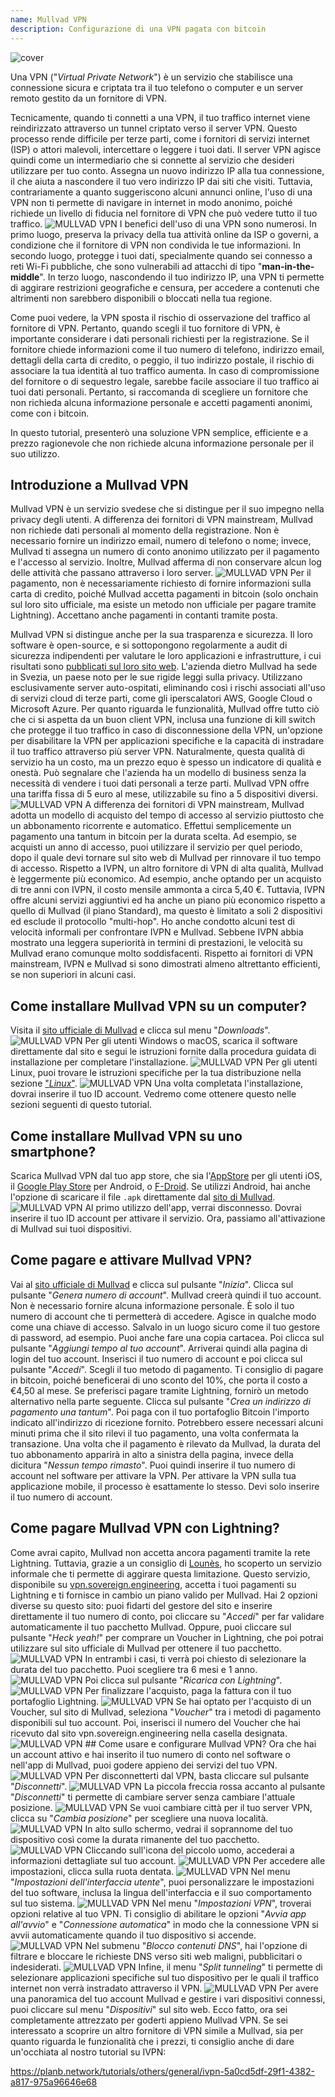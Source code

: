 ```yaml
---
name: Mullvad VPN
description: Configurazione di una VPN pagata con bitcoin
---
```

![cover](assets/cover.webp)

Una VPN ("*Virtual Private Network*") è un servizio che stabilisce una connessione sicura e criptata tra il tuo telefono o computer e un server remoto gestito da un fornitore di VPN.

Tecnicamente, quando ti connetti a una VPN, il tuo traffico internet viene reindirizzato attraverso un tunnel criptato verso il server VPN. Questo processo rende difficile per terze parti, come i fornitori di servizi internet (ISP) o attori malevoli, intercettare o leggere i tuoi dati. Il server VPN agisce quindi come un intermediario che si connette al servizio che desideri utilizzare per tuo conto. Assegna un nuovo indirizzo IP alla tua connessione, il che aiuta a nascondere il tuo vero indirizzo IP dai siti che visiti. Tuttavia, contrariamente a quanto suggeriscono alcuni annunci online, l'uso di una VPN non ti permette di navigare in internet in modo anonimo, poiché richiede un livello di fiducia nel fornitore di VPN che può vedere tutto il tuo traffico.
![MULLVAD VPN](assets/fr/01.webp)
I benefici dell'uso di una VPN sono numerosi. In primo luogo, preserva la privacy della tua attività online da ISP o governi, a condizione che il fornitore di VPN non condivida le tue informazioni. In secondo luogo, protegge i tuoi dati, specialmente quando sei connesso a reti Wi-Fi pubbliche, che sono vulnerabili ad attacchi di tipo "**man-in-the-middle**". In terzo luogo, nascondendo il tuo indirizzo IP, una VPN ti permette di aggirare restrizioni geografiche e censura, per accedere a contenuti che altrimenti non sarebbero disponibili o bloccati nella tua regione.

Come puoi vedere, la VPN sposta il rischio di osservazione del traffico al fornitore di VPN. Pertanto, quando scegli il tuo fornitore di VPN, è importante considerare i dati personali richiesti per la registrazione. Se il fornitore chiede informazioni come il tuo numero di telefono, indirizzo email, dettagli della carta di credito, o peggio, il tuo indirizzo postale, il rischio di associare la tua identità al tuo traffico aumenta. In caso di compromissione del fornitore o di sequestro legale, sarebbe facile associare il tuo traffico ai tuoi dati personali. Pertanto, si raccomanda di scegliere un fornitore che non richieda alcuna informazione personale e accetti pagamenti anonimi, come con i bitcoin.

In questo tutorial, presenterò una soluzione VPN semplice, efficiente e a prezzo ragionevole che non richiede alcuna informazione personale per il suo utilizzo.

## Introduzione a Mullvad VPN
Mullvad VPN è un servizio svedese che si distingue per il suo impegno nella privacy degli utenti. A differenza dei fornitori di VPN mainstream, Mullvad non richiede dati personali al momento della registrazione. Non è necessario fornire un indirizzo email, numero di telefono o nome; invece, Mullvad ti assegna un numero di conto anonimo utilizzato per il pagamento e l'accesso al servizio. Inoltre, Mullvad afferma di non conservare alcun log delle attività che passano attraverso i loro server.
![MULLVAD VPN](assets/notext/02.webp)
Per il pagamento, non è necessariamente richiesto di fornire informazioni sulla carta di credito, poiché Mullvad accetta pagamenti in bitcoin (solo onchain sul loro sito ufficiale, ma esiste un metodo non ufficiale per pagare tramite Lightning). Accettano anche pagamenti in contanti tramite posta.

Mullvad VPN si distingue anche per la sua trasparenza e sicurezza. Il loro software è open-source, e si sottopongono regolarmente a audit di sicurezza indipendenti per valutare le loro applicazioni e infrastrutture, i cui risultati sono [pubblicati sul loro sito web](https://mullvad.net/fr/blog/tag/audits). L'azienda dietro Mullvad ha sede in Svezia, un paese noto per le sue rigide leggi sulla privacy. Utilizzano esclusivamente server auto-ospitati, eliminando così i rischi associati all'uso di servizi cloud di terze parti, come gli iperscalatori AWS, Google Cloud o Microsoft Azure.
Per quanto riguarda le funzionalità, Mullvad offre tutto ciò che ci si aspetta da un buon client VPN, inclusa una funzione di kill switch che protegge il tuo traffico in caso di disconnessione della VPN, un'opzione per disabilitare la VPN per applicazioni specifiche e la capacità di instradare il tuo traffico attraverso più server VPN.
Naturalmente, questa qualità di servizio ha un costo, ma un prezzo equo è spesso un indicatore di qualità e onestà. Può segnalare che l'azienda ha un modello di business senza la necessità di vendere i tuoi dati personali a terze parti. Mullvad VPN offre una tariffa fissa di 5 euro al mese, utilizzabile su fino a 5 dispositivi diversi.
![MULLVAD VPN](assets/notext/03.webp)
A differenza dei fornitori di VPN mainstream, Mullvad adotta un modello di acquisto del tempo di accesso al servizio piuttosto che un abbonamento ricorrente e automatico. Effettui semplicemente un pagamento una tantum in bitcoin per la durata scelta. Ad esempio, se acquisti un anno di accesso, puoi utilizzare il servizio per quel periodo, dopo il quale devi tornare sul sito web di Mullvad per rinnovare il tuo tempo di accesso.
Rispetto a IVPN, un altro fornitore di VPN di alta qualità, Mullvad è leggermente più economico. Ad esempio, anche optando per un acquisto di tre anni con IVPN, il costo mensile ammonta a circa 5,40 €. Tuttavia, IVPN offre alcuni servizi aggiuntivi ed ha anche un piano più economico rispetto a quello di Mullvad (il piano Standard), ma questo è limitato a soli 2 dispositivi ed esclude il protocollo "multi-hop".
Ho anche condotto alcuni test di velocità informali per confrontare IVPN e Mullvad. Sebbene IVPN abbia mostrato una leggera superiorità in termini di prestazioni, le velocità su Mullvad erano comunque molto soddisfacenti. Rispetto ai fornitori di VPN mainstream, IVPN e Mullvad si sono dimostrati almeno altrettanto efficienti, se non superiori in alcuni casi.

## Come installare Mullvad VPN su un computer?

Visita il [sito ufficiale di Mullvad](https://mullvad.net/en/download/) e clicca sul menu "*Downloads*".
![MULLVAD VPN](assets/notext/04.webp)
Per gli utenti Windows o macOS, scarica il software direttamente dal sito e segui le istruzioni fornite dalla procedura guidata di installazione per completare l'installazione.
![MULLVAD VPN](assets/notext/05.webp)
Per gli utenti Linux, puoi trovare le istruzioni specifiche per la tua distribuzione nella sezione ["*Linux*"](https://mullvad.net/en/download/vpn/linux).
![MULLVAD VPN](assets/notext/06.webp)
Una volta completata l'installazione, dovrai inserire il tuo ID account. Vedremo come ottenere questo nelle sezioni seguenti di questo tutorial.

## Come installare Mullvad VPN su uno smartphone?

Scarica Mullvad VPN dal tuo app store, che sia l'[AppStore](https://apps.apple.com/us/app/mullvad-vpn/id1488466513) per gli utenti iOS, il [Google Play Store](https://play.google.com/store/apps/details?id=net.mullvad.mullvadvpn) per Android, o [F-Droid](https://f-droid.org/packages/net.mullvad.mullvadvpn/). Se utilizzi Android, hai anche l'opzione di scaricare il file `.apk` direttamente dal [sito di Mullvad](https://mullvad.net/en/download/vpn/android).
![MULLVAD VPN](assets/notext/07.webp)
Al primo utilizzo dell'app, verrai disconnesso. Dovrai inserire il tuo ID account per attivare il servizio.
Ora, passiamo all'attivazione di Mullvad sui tuoi dispositivi.

## Come pagare e attivare Mullvad VPN?

Vai al [sito ufficiale di Mullvad](https://mullvad.net/) e clicca sul pulsante "*Inizia*".
Clicca sul pulsante "*Genera numero di account*". Mullvad creerà quindi il tuo account. Non è necessario fornire alcuna informazione personale. È solo il tuo numero di account che ti permetterà di accedere. Agisce in qualche modo come una chiave di accesso. Salvalo in un luogo sicuro come il tuo gestore di password, ad esempio. Puoi anche fare una copia cartacea.
Poi clicca sul pulsante "*Aggiungi tempo al tuo account*".
Arriverai quindi alla pagina di login del tuo account. Inserisci il tuo numero di account e poi clicca sul pulsante "*Accedi*".
Scegli il tuo metodo di pagamento. Ti consiglio di pagare in bitcoin, poiché beneficerai di uno sconto del 10%, che porta il costo a €4,50 al mese. Se preferisci pagare tramite Lightning, fornirò un metodo alternativo nella parte seguente.
Clicca sul pulsante "*Crea un indirizzo di pagamento una tantum*".
Poi paga con il tuo portafoglio Bitcoin l'importo indicato all'indirizzo di ricezione fornito.
Potrebbero essere necessari alcuni minuti prima che il sito rilevi il tuo pagamento, una volta confermata la transazione. Una volta che il pagamento è rilevato da Mullvad, la durata del tuo abbonamento apparirà in alto a sinistra della pagina, invece della dicitura "*Nessun tempo rimasto*".
Puoi quindi inserire il tuo numero di account nel software per attivare la VPN.
Per attivare la VPN sulla tua applicazione mobile, il processo è esattamente lo stesso. Devi solo inserire il tuo numero di account.
## Come pagare Mullvad VPN con Lightning?

Come avrai capito, Mullvad non accetta ancora pagamenti tramite la rete Lightning. Tuttavia, grazie a un consiglio di [Lounès](https://x.com/louneskmt), ho scoperto un servizio informale che ti permette di aggirare questa limitazione. Questo servizio, disponibile su [vpn.sovereign.engineering](https://vpn.sovereign.engineering/), accetta i tuoi pagamenti su Lightning e ti fornisce in cambio un piano valido per Mullvad.
Hai 2 opzioni diverse su questo sito: puoi fidarti del gestore del sito e inserire direttamente il tuo numero di conto, poi cliccare su "*Accedi*" per far validare automaticamente il tuo pacchetto Mullvad. Oppure, puoi cliccare sul pulsante "*Heck yeah!*" per comprare un Voucher in Lightning, che poi potrai utilizzare sul sito ufficiale di Mullvad per ottenere il tuo pacchetto. ![MULLVAD VPN](assets/notext/21.webp) In entrambi i casi, ti verrà poi chiesto di selezionare la durata del tuo pacchetto. Puoi scegliere tra 6 mesi e 1 anno. ![MULLVAD VPN](assets/notext/22.webp) Poi clicca sul pulsante "*Ricarica con Lightning*". ![MULLVAD VPN](assets/notext/23.webp) Per finalizzare l'acquisto, paga la fattura con il tuo portafoglio Lightning. ![MULLVAD VPN](assets/notext/24.webp) Se hai optato per l'acquisto di un Voucher, sul sito di Mullvad, seleziona "*Voucher*" tra i metodi di pagamento disponibili sul tuo account. Poi, inserisci il numero del Voucher che hai ricevuto dal sito vpn.sovereign.engineering nella casella designata. ![MULLVAD VPN](assets/notext/25.webp) ## Come usare e configurare Mullvad VPN?
Ora che hai un account attivo e hai inserito il tuo numero di conto nel software o nell'app di Mullvad, puoi godere appieno dei servizi del tuo VPN. ![MULLVAD VPN](assets/notext/26.webp) Per disconnetterti dal VPN, basta cliccare sul pulsante "*Disconnetti*". ![MULLVAD VPN](assets/notext/27.webp) La piccola freccia rossa accanto al pulsante "*Disconnetti*" ti permette di cambiare server senza cambiare l'attuale posizione. ![MULLVAD VPN](assets/notext/28.webp) Se vuoi cambiare città per il tuo server VPN, clicca su "*Cambia posizione*" per scegliere una nuova località. ![MULLVAD VPN](assets/notext/29.webp) In alto sullo schermo, vedrai il soprannome del tuo dispositivo così come la durata rimanente del tuo pacchetto. ![MULLVAD VPN](assets/notext/30.webp) Cliccando sull'icona del piccolo uomo, accederai a informazioni dettagliate sul tuo account. ![MULLVAD VPN](assets/notext/31.webp) Per accedere alle impostazioni, clicca sulla ruota dentata. ![MULLVAD VPN](assets/notext/32.webp) Nel menu "*Impostazioni dell'interfaccia utente*", puoi personalizzare le impostazioni del tuo software, inclusa la lingua dell'interfaccia e il suo comportamento sul tuo sistema. ![MULLVAD VPN](assets/notext/33.webp) Nel menu "*Impostazioni VPN*", troverai opzioni relative al tuo VPN. Ti consiglio di abilitare le opzioni "*Avvia app all'avvio*" e "*Connessione automatica*" in modo che la connessione VPN si avvii automaticamente quando il tuo dispositivo si accende.
![MULLVAD VPN](assets/notext/34.webp) Nel submenu "*Blocco contenuti DNS*", hai l'opzione di filtrare e bloccare le richieste DNS verso siti web maligni, pubblicitari o indesiderati.
![MULLVAD VPN](assets/notext/35.webp)
Infine, il menu "*Split tunneling*" ti permette di selezionare applicazioni specifiche sul tuo dispositivo per le quali il traffico internet non verrà instradato attraverso il VPN.
![MULLVAD VPN](assets/notext/36.webp)
Per avere una panoramica del tuo account Mullvad e gestire i vari dispositivi connessi, puoi cliccare sul menu "*Dispositivi*" sul sito web.
Ecco fatto, ora sei completamente attrezzato per goderti appieno Mullvad VPN. Se sei interessato a scoprire un altro fornitore di VPN simile a Mullvad, sia per quanto riguarda le funzionalità che i prezzi, ti consiglio anche di dare un'occhiata al nostro tutorial su IVPN:

https://planb.network/tutorials/others/general/ivpn-5a0cd5df-29f1-4382-a817-975a96646e68
